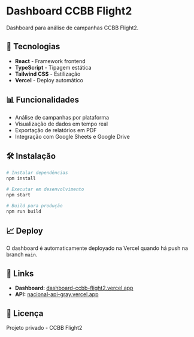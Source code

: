 # Dashboard CCBB Flight2

Dashboard para análise de campanhas CCBB Flight2.

## 🚀 Tecnologias

- **React** - Framework frontend
- **TypeScript** - Tipagem estática
- **Tailwind CSS** - Estilização
- **Vercel** - Deploy automático

## 📊 Funcionalidades

- Análise de campanhas por plataforma
- Visualização de dados em tempo real
- Exportação de relatórios em PDF
- Integração com Google Sheets e Google Drive

## 🛠️ Instalação

```bash
# Instalar dependências
npm install

# Executar em desenvolvimento
npm start

# Build para produção
npm run build
```

## 📈 Deploy

O dashboard é automaticamente deployado na Vercel quando há push na branch `main`.

## 🔗 Links

- **Dashboard:** [dashboard-ccbb-flight2.vercel.app](https://dashboard-ccbb-flight2.vercel.app)
- **API:** [nacional-api-gray.vercel.app](https://nacional-api-gray.vercel.app)

## 📝 Licença

Projeto privado - CCBB Flight2

